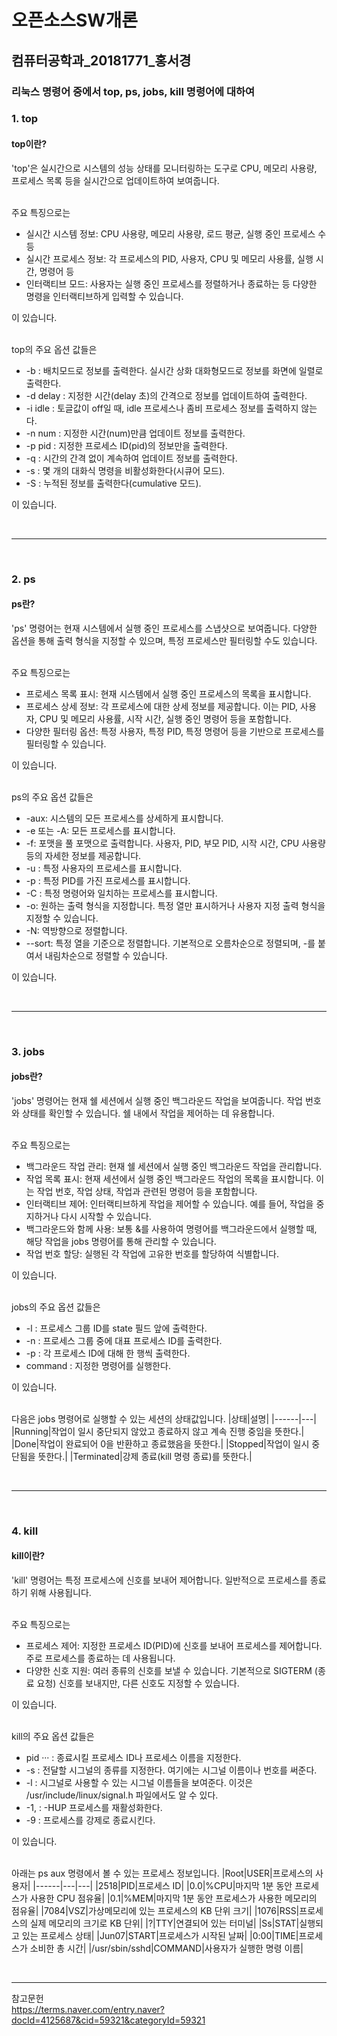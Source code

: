 # 오픈소스SW개론
## 컴퓨터공학과_20181771_홍서경
### 리눅스 명령어 중에서 top, ps, jobs, kill 명령어에 대하여

### 1. top
#### top이란?
'top'은 실시간으로 시스템의 성능 상태를 모니터링하는 도구로 CPU, 메모리 사용량, 프로세스 목록 등을 실시간으로 업데이트하여 보여줍니다. 

<br/>주요 특징으로는
+ 실시간 시스템 정보: CPU 사용량, 메모리 사용량, 로드 평균, 실행 중인 프로세스 수 등
+  실시간 프로세스 정보: 각 프로세스의 PID, 사용자, CPU 및 메모리 사용률, 실행 시간, 명령어 등
+ 인터랙티브 모드: 사용자는 실행 중인 프로세스를 정렬하거나 종료하는 등 다양한 명령을 인터랙티브하게 입력할 수 있습니다.

이 있습니다.


<br/>top의 주요 옵션 값들은
+ -b : 배치모드로 정보를 출력한다. 실시간 상화 대화형모드로 정보를 화면에 일렬로 출력한다.
+ -d delay : 지정한 시간(delay 초)의 간격으로 정보를 업데이트하여 출력한다.
+ -i idle : 토글값이 off일 때, idle 프로세스나 좀비 프로세스 정보를 출력하지 않는다.
+ -n num : 지정한 시간(num)만큼 업데이트 정보를 출력한다.
+ -p pid : 지정한 프로세스 ID(pid)의 정보만을 출력한다.
+ -q : 시간의 간격 없이 계속하여 업데이트 정보를 출력한다.
+ -s : 몇 개의 대화식 명령을 비활성화한다(시큐어 모드).
+ -S : 누적된 정보를 출력한다(cumulative 모드).

이 있습니다.


<br/><hr/><br/>

### 2. ps
#### ps란?
'ps' 명령어는 현재 시스템에서 실행 중인 프로세스를 스냅샷으로 보여줍니다. 다양한 옵션을 통해 출력 형식을 지정할 수 있으며, 특정 프로세스만 필터링할 수도 있습니다.

<br/>주요 특징으로는 
+ 프로세스 목록 표시: 현재 시스템에서 실행 중인 프로세스의 목록을 표시합니다.
+ 프로세스 상세 정보: 각 프로세스에 대한 상세 정보를 제공합니다. 이는 PID, 사용자, CPU 및 메모리 사용률, 시작 시간, 실행 중인 명령어 등을 포함합니다.
+ 다양한 필터링 옵션: 특정 사용자, 특정 PID, 특정 명령어 등을 기반으로 프로세스를 필터링할 수 있습니다.

이 있습니다.

<br/>ps의 주요 옵션 값들은 
+ -aux: 시스템의 모든 프로세스를 상세하게 표시합니다.
+ -e 또는 -A: 모든 프로세스를 표시합니다.
+ -f: 포맷을 풀 포맷으로 출력합니다. 사용자, PID, 부모 PID, 시작 시간, CPU 사용량 등의 자세한 정보를 제공합니다.
+ -u <user>: 특정 사용자의 프로세스를 표시합니다.
+ -p <PID>: 특정 PID를 가진 프로세스를 표시합니다.
+ -C <command>: 특정 명령어와 일치하는 프로세스를 표시합니다.
+ -o: 원하는 출력 형식을 지정합니다. 특정 열만 표시하거나 사용자 지정 출력 형식을 지정할 수 있습니다.
+ -N: 역방향으로 정렬합니다.
+ --sort: 특정 열을 기준으로 정렬합니다. 기본적으로 오름차순으로 정렬되며, -를 붙여서 내림차순으로 정렬할 수 있습니다.

이 있습니다.


<br/><hr/><br/>

### 3. jobs
#### jobs란?
'jobs' 명령어는 현재 쉘 세션에서 실행 중인 백그라운드 작업을 보여줍니다. 작업 번호와 상태를 확인할 수 있습니다. 쉘 내에서 작업을 제어하는 데 유용합니다.

<br/>주요 특징으로는 
+ 백그라운드 작업 관리: 현재 쉘 세션에서 실행 중인 백그라운드 작업을 관리합니다.
+ 작업 목록 표시: 현재 세션에서 실행 중인 백그라운드 작업의 목록을 표시합니다. 이는 작업 번호, 작업 상태, 작업과 관련된 명령어 등을 포함합니다.
+ 인터랙티브 제어: 인터랙티브하게 작업을 제어할 수 있습니다. 예를 들어, 작업을 중지하거나 다시 시작할 수 있습니다.
+ 백그라운드와 함께 사용: 보통 &를 사용하여 명령어를 백그라운드에서 실행할 때, 해당 작업을 jobs 명령어를 통해 관리할 수 있습니다.
+ 작업 번호 할당: 실행된 각 작업에 고유한 번호를 할당하여 식별합니다.

이 있습니다.

<br/>jobs의 주요 옵션 값들은 
+ -l : 프로세스 그룹 ID를 state 필드 앞에 출력한다.
+ -n : 프로세스 그룹 중에 대표 프로세스 ID를 출력한다.
+ -p : 각 프로세스 ID에 대해 한 행씩 출력한다.
+ command : 지정한 명령어를 실행한다.

이 있습니다.

<br/>다음은 jobs 명령어로 실행할 수 있는 세션의 상태값입니다.
|상태|설명|
|------|---|
|Running|작업이 일시 중단되지 않았고 종료하지 않고 계속 진행 중임을 뜻한다.|
|Done|작업이 완료되어 0을 반환하고 종료했음을 뜻한다.|
|Stopped|작업이 일시 중단됨을 뜻한다.|
|Terminated|강제 종료(kill 명령 종료)를 뜻한다.|



<br/><hr/><br/>

### 4. kill
#### kill이란?
'kill' 명령어는 특정 프로세스에 신호를 보내어 제어합니다. 일반적으로 프로세스를 종료하기 위해 사용됩니다.

<br/>주요 특징으로는 
+ 프로세스 제어: 지정한 프로세스 ID(PID)에 신호를 보내어 프로세스를 제어합니다. 주로 프로세스를 종료하는 데 사용됩니다.
+ 다양한 신호 지원: 여러 종류의 신호를 보낼 수 있습니다. 기본적으로 SIGTERM (종료 요청) 신호를 보내지만, 다른 신호도 지정할 수 있습니다.

이 있습니다.

<br/>kill의 주요 옵션 값들은 
+ pid ··· : 종료시킬 프로세스 ID나 프로세스 이름을 지정한다.
+ -s : 전달할 시그널의 종류를 지정한다. 여기에는 시그널 이름이나 번호를 써준다.
+ -l : 시그널로 사용할 수 있는 시그널 이름들을 보여준다. 이것은 /usr/include/linux/signal.h 파일에서도 알 수 있다.
+ -1, : -HUP 프로세스를 재활성화한다.
+ -9 : 프로세스를 강제로 종료시킨다.

이 있습니다.

<br/>아래는 ps aux 명령에서 볼 수 있는 프로세스 정보입니다.
|Root|USER|프로세스의 사용자|
|------|---|---|
|2518|PID|프로세스 ID|
|0.0|%CPU|마지막 1분 동안 프로세스가 사용한 CPU 점유율|
|0.1|%MEM|마지막 1분 동안 프로세스가 사용한 메모리의 점유율|
|7084|VSZ|가상메모리에 있는 프로세스의 KB 단위 크기|
|1076|RSS|프로세스의 실제 메모리의 크기로 KB 단위|
|?|TTY|연결되어 있는 터미널|
|Ss|STAT|실행되고 있는 프로세스 상태|
|Jun07|START|프로세스가 시작된 날짜|
|0:00|TIME|프로세스가 소비한 총 시간|
|/usr/sbin/sshd|COMMAND|사용자가 실행한 명령 이름|


<br/><hr/>참고문헌
<br/><https://terms.naver.com/entry.naver?docId=4125687&cid=59321&categoryId=59321>


